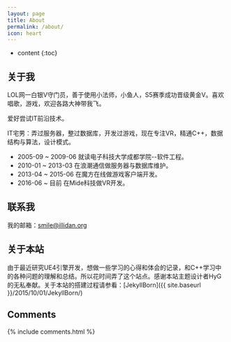 ```yaml
---
layout: page
title: About
permalink: /about/
icon: heart
---
```


* content
{:toc}

## 关于我

LOL网一白银V守门员，善于使用小法师，小鱼人，S5赛季成功晋级黄金V。喜欢唱歌，游戏，欢迎各路大神带我飞。

爱好尝试IT前沿技术。

IT宅男：弄过服务器，整过数据库，开发过游戏，现在专注VR，精通C++，数据结构与算法，设计模式。

* 2005-09 ~ 2009-06 就读电子科技大学成都学院--软件工程。
* 2010-01 ~ 2013-03 在浪潮通信做服务器与数据库维护。
* 2013-04 ~ 2015-06 在魔方在线做游戏客户端开发。
* 2016-06 ~ 目前  在Mide科技做VR开发。

## 联系我

我的邮箱：smile@illidan.org

## 关于本站

由于最近研究UE4引擎开发，想做一些学习的心得和体会的记录，和C++学习中的各种问题的理解和总结。所以花时间弄了这个站点。感谢本站主题设计者HyG的无私奉献。关于本站的搭建过程请参看：[JekyllBorn]({{ site.baseurl }}/2015/10/01/JekyllBorn/)

## Comments

{% include comments.html %}
